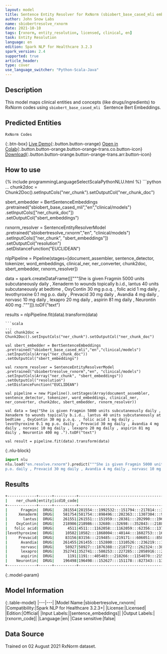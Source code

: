 ```yaml
---
layout: model
title: Sentence Entity Resolver for RxNorm (sbiobert_base_cased_mli embeddings)
author: John Snow Labs
name: sbiobertresolve_rxnorm
date: 2021-10-10
tags: [rxnorm, entity_resolution, licensed, clinical, en]
task: Entity Resolution
language: en
edition: Spark NLP for Healthcare 3.2.3
spark_version: 2.4
supported: true
article_header:
type: cover
use_language_switcher: "Python-Scala-Java"
---
```


## Description

This model maps clinical entities and concepts (like drugs/ingredients) to RxNorm codes using `sbiobert_base_cased_mli ` Sentence Bert Embeddings.

## Predicted Entities

`RxNorm Codes`

{:.btn-box}
[Live Demo](https://demo.johnsnowlabs.com/healthcare/ER_RXNORM/){:.button.button-orange}
[Open in Colab](https://colab.research.google.com/github/JohnSnowLabs/spark-nlp-workshop/blob/master/tutorials/Certification_Trainings/Healthcare/3.Clinical_Entity_Resolvers.ipynb){:.button.button-orange.button-orange-trans.co.button-icon}
[Download](https://s3.amazonaws.com/auxdata.johnsnowlabs.com/clinical/models/sbiobertresolve_rxnorm_en_3.2.3_2.4_1633875017884.zip){:.button.button-orange.button-orange-trans.arr.button-icon}

## How to use



<div class="tabs-box" markdown="1">
{% include programmingLanguageSelectScalaPythonNLU.html %}
```python
...
chunk2doc = Chunk2Doc().setInputCols("ner_chunk").setOutputCol("ner_chunk_doc")

sbert_embedder = BertSentenceEmbeddings\
.pretrained("sbiobert_base_cased_mli","en","clinical/models")\
.setInputCols(["ner_chunk_doc"])\
.setOutputCol("sbert_embeddings")

rxnorm_resolver = SentenceEntityResolverModel\
.pretrained("sbiobertresolve_rxnorm","en", "clinical/models") \
.setInputCols(["ner_chunk", "sbert_embeddings"]) \
.setOutputCol("resolution")\
.setDistanceFunction("EUCLIDEAN")

nlpPipeline = Pipeline(stages=[document_assembler, sentence_detector, tokenizer, word_embeddings, clinical_ner, ner_converter, chunk2doc, sbert_embedder, rxnorm_resolver])

data = spark.createDataFrame([["""She is given Fragmin 5000 units subcutaneously daily , Xenaderm to wounds topically b.i.d., lantus 40 units subcutaneously at bedtime , OxyContin 30 mg p.o.q. , folic acid 1 mg daily , levothyroxine 0.1 mg 
p.o. daily , Prevacid 30 mg daily , Avandia 4 mg daily , norvasc 10 mg daily , lexapro 20 mg daily , aspirin 81 mg daily , Neurontin 400 mg ."""]]).toDF("text")

results = nlpPipeline.fit(data).transform(data)
```
```scala
...
val chunk2doc = Chunk2Doc().setInputCols("ner_chunk").setOutputCol("ner_chunk_doc")

val sbert_embedder = BertSentenceEmbeddings
.pretrained("sbiobert_base_cased_mli","en","clinical/models")
.setInputCols(Array("ner_chunk_doc"))
.setOutputCol("sbert_embeddings")

val rxnorm_resolver = SentenceEntityResolverModel
.pretrained("sbiobertresolve_rxnorm","en", "clinical/models")
.setInputCols(Array("ner_chunk", "sbert_embeddings"))
.setOutputCol("resolution")
.setDistanceFunction("EUCLIDEAN")

val pipeline = new Pipeline().setStages(Array(document_assembler, sentence_detector, tokenizer, word_embeddings, clinical_ner, ner_converter, chunk2doc, sbert_embedder, rxnorm_resolver))

val data = Seq("She is given Fragmin 5000 units subcutaneously daily , Xenaderm to wounds topically b.i.d., lantus 40 units subcutaneously at bedtime , OxyContin 30 mg p.o.q. , folic acid 1 mg daily , levothyroxine 0.1 mg p.o. daily , Prevacid 30 mg daily , Avandia 4 mg daily , norvasc 10 mg daily , lexapro 20 mg daily , aspirin 81 mg daily , Neurontin 400 mg .").toDF("text")

val result = pipeline.fit(data).transform(data)

```


{:.nlu-block}
```python
import nlu
nlu.load("en.resolve.rxnorm").predict("""She is given Fragmin 5000 units subcutaneously daily , Xenaderm to wounds topically b.i.d., lantus 40 units subcutaneously at bedtime , OxyContin 30 mg p.o.q. , folic acid 1 mg daily , levothyroxine 0.1 mg 
p.o. daily , Prevacid 30 mg daily , Avandia 4 mg daily , norvasc 10 mg daily , lexapro 20 mg daily , aspirin 81 mg daily , Neurontin 400 mg .""")
```

</div>

## Results

```bash
+-------------+------+----------+----------------------------------------------------------------------+----------------------------------------------------------------------+
|    ner_chunk|entity|icd10_code|                                                             all_codes|                                                           resolutions|
+-------------+------+----------+----------------------------------------------------------------------+----------------------------------------------------------------------+
|      Fragmin|  DRUG|    281554|281554:::1992532:::151794:::217814:::361779:::1098701:::203870:::15...|Fragmin:::Kedrab:::Frisium:::Isopto Frin:::Frumax:::Folgard:::Faslo...|
|     Xenaderm|  DRUG|    581754|581754:::898496:::202363:::1307304:::94611:::1046399:::1093360:::11...|Xenaderm:::Xiaflex:::Xanax:::Xtandi:::Xerac AC:::Xgeva:::Xoten:::Xa...|
|       lantus|  DRUG|    261551|261551:::151959:::28381:::202990:::196502:::608814:::1040032:::7049...|Lantus:::Laratrim:::lachesine:::Larodopa:::Lamictal:::Lansinoh:::La...|
|    OxyContin|  DRUG|    218986|218986:::32680:::32698:::352843:::218859:::1086614:::1120014:::2189...|Oxycontin:::oxychlorosene:::oxyphencyclimine:::Ocutricin HC:::Ocutr...|
|   folic acid|  DRUG|      4511|4511:::1162058:::1162059:::62356:::1376005:::542060:::619039:::1162...|folic acid:::folic acid Oral Product:::folic acid Pill:::folate:::F...|
|levothyroxine|  DRUG|     10582|10582:::1868004:::40144:::1602753:::1602745:::227577:::1602750:::11...|levothyroxine:::levothyroxine Injection:::levothyroxine sodium:::le...|
|     Prevacid|  DRUG|     83156|83156:::219485:::219171:::606051:::858359:::1547099:::2286610:::105...|Prevacid:::Provisc:::Perisine:::ProQuad:::Acuvail:::suvorexant:::Pi...|
|      Avandia|  DRUG|    261455|261455:::152800:::1310526:::236219:::1370666:::686438:::215221:::99...|Avandia:::Amilamont:::Aubagio:::alibendol:::anisate:::Invega:::Amil...|
|      norvasc|  DRUG|     58927|58927:::1876388:::218772:::262324:::385700:::226108:::203013:::2036...|Norvasc:::NoRisc:::Norco:::Norflex:::Norval:::Norimode:::Norcuron::...|
|      lexapro|  DRUG|    352741|352741:::580253:::227285:::2058916:::24867:::847463:::2055761:::144...|Lexapro:::Levsinex:::Loprox:::Vizimpro:::fenproporex:::Levoprome:::...|
|      aspirin|  DRUG|      1191|1191:::405403:::218266:::1154070:::215568:::202547:::1154069:::2393...|aspirin:::YSP Aspirin:::Med Aspirin:::aspirin Pill:::Bayer Aspirin:...|
|    Neurontin|  DRUG|    196498|196498:::152627:::151178:::827343:::134802:::1720602:::152141:::131...|Neurontin:::Nystamont:::Nitronal:::Nucort:::Naropin:::Nucala:::Nyst...|
+-------------+------+----------+----------------------------------------------------------------------+----------------------------------------------------------------------+
```

{:.model-param}
## Model Information

{:.table-model}
|---|---|
|Model Name:|sbiobertresolve_rxnorm|
|Compatibility:|Spark NLP for Healthcare 3.2.3+|
|License:|Licensed|
|Edition:|Official|
|Input Labels:|[sentence_embeddings]|
|Output Labels:|[rxnorm_code]|
|Language:|en|
|Case sensitive:|false|

## Data Source

Trained on 02 August 2021 RxNorm dataset.
